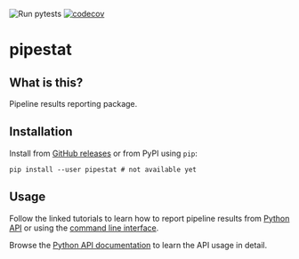 ![Run pytests](https://github.com/pepkit/pipestat/workflows/Run%20pytests/badge.svg)
[![codecov](https://codecov.io/gh/pepkit/pipestat/branch/master/graph/badge.svg?token=O07MXSQZ32)](https://codecov.io/gh/pepkit/pipestat)
# pipestat

## What is this?

Pipeline results reporting package.

## Installation

Install from [GitHub releases](https://github.com/pepkit/pipestat/releases) or from PyPI using `pip`:
```
pip install --user pipestat # not available yet
```

## Usage

Follow the linked tutorials to learn how to report pipeline results from [Python API](docs_jupyter/python_api.ipynb) or using the [command line interface](docs_jupyter/cli.ipynb).

Browse the [Python API documentation](docs/api_docs.md) to learn the API usage in detail.
